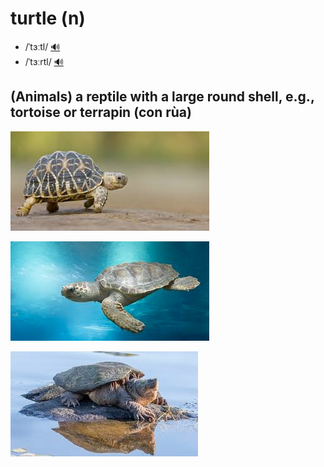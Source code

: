 # turtle (n)

- /ˈtɜːtl/ [🔊](https://www.oxfordlearnersdictionaries.com/media/english/uk_pron/t/tur/turtl/turtle__gb_2.mp3)
- /ˈtɜːrtl/ [🔊](https://www.oxfordlearnersdictionaries.com/media/english/us_pron/t/tur/turtl/turtle__us_2.mp3)

## (Animals) a reptile with a large round shell, e.g., tortoise or terrapin (con rùa)

![turtle](turtle-1.png)

![turtle-2](turtle-2.png)

![turtle-3](turtle-3.png)